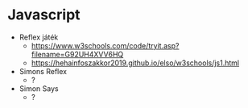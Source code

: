 # Javascript

  * Reflex játék
    * https://www.w3schools.com/code/tryit.asp?filename=G92UH4XVV6HQ
    * https://hehainfoszakkor2019.github.io/elso/w3schools/js1.html
   * Simons Reflex
     * ?
   * Simon Says
     * ?
